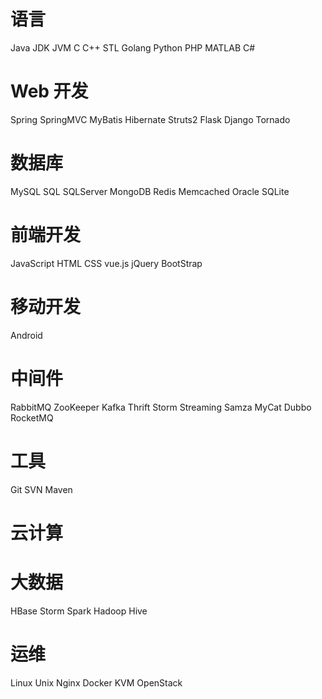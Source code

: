 # 语言

Java
JDK
JVM
C
C++
STL
Golang
Python
PHP
MATLAB
C#

# Web 开发

Spring
SpringMVC
MyBatis
Hibernate
Struts2
Flask
Django
Tornado

# 数据库

MySQL
SQL
SQLServer
MongoDB
Redis
Memcached
Oracle
SQLite

# 前端开发

JavaScript
HTML
CSS
vue.js
jQuery
BootStrap

# 移动开发

Android

# 中间件

RabbitMQ
ZooKeeper
Kafka
Thrift
Storm
Streaming 
Samza
MyCat
Dubbo
RocketMQ

# 工具

Git
SVN
Maven

# 云计算

# 大数据

HBase
Storm
Spark
Hadoop
Hive

# 运维

Linux
Unix
Nginx
Docker
KVM
OpenStack
